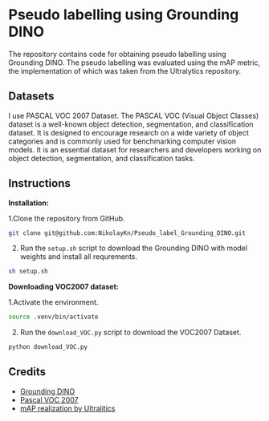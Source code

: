 # Pseudo labelling using Grounding DINO

The repository contains code for obtaining pseudo labelling using Grounding DINO. The pseudo labelling was evaluated using the mAP metric, the implementation of which was taken from the Ultralytics repository.


## Datasets

I use PASCAL VOC 2007 Dataset. The PASCAL VOC (Visual Object Classes) dataset is a well-known object detection, segmentation, and classification dataset. It is designed to encourage research on a wide variety of object categories and is commonly used for benchmarking computer vision models. It is an essential dataset for researchers and developers working on object detection, segmentation, and classification tasks.

## Instructions

**Installation:**

1.Clone the repository from GitHub.

```bash
git clone git@github.com:NikolayKn/Pseudo_label_Grounding_DINO.git
```

2. Run the ```setup.sh``` script to download the Grounding DINO with model weights and install all requrements.

```bash
sh setup.sh
```

**Downloading VOC2007 dataset:**

1.Activate the environment.

```bash
source .venv/bin/activate
```

2. Run the ```download_VOC.py``` script to download the VOC2007 Dataset.

```bash
python download_VOC.py
```




## Credits
- [Grounding DINO](https://github.com/IDEA-Research/GroundingDINO)
- [Pascal VOC 2007](http://host.robots.ox.ac.uk/pascal/VOC/)
- [ mAP realization by Ultralitics](https://github.com/ultralytics/yolov5/blob/master/val.py)  
